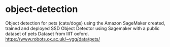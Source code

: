 # object-detection
Object detection for pets (cats/dogs) using the Amazon SageMaker created, trained and deployed SSD Object Detector using Sagemaker with a public dataset of pets Dataset from IIIT oxford.
https://www.robots.ox.ac.uk/~vgg/data/pets/
